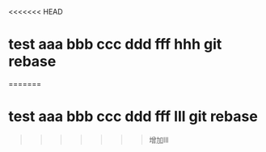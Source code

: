 <<<<<<< HEAD
# test aaa bbb ccc ddd fff hhh git rebase
=======
# test aaa bbb ccc ddd fff lll git rebase
>>>>>>> 增加lll
